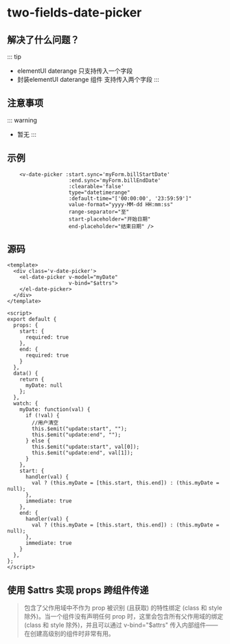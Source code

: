 # two-fields-date-picker

## 解决了什么问题？
::: tip
- elementUI daterange 只支持传入一个字段
- 封装elementUI daterange 组件 支持传入两个字段
:::

## 注意事项
::: warning 
- 暂无
:::

## 示例
```vue
    <v-date-picker :start.sync='myForm.billStartDate'
                    :end.sync='myForm.billEndDate'
                    :clearable='false'
                    type="datetimerange"
                    :default-time="['00:00:00', '23:59:59']"
                    value-format="yyyy-MM-dd HH:mm:ss"
                    range-separator="至"
                    start-placeholder="开始日期"
                    end-placeholder="结束日期" />
```


## 源码
``` vue
<template>
  <div class='v-date-picker'>
    <el-date-picker v-model="myDate"
                    v-bind="$attrs">
    </el-date-picker>
  </div>
</template>

<script>
export default {
  props: {
    start: {
      required: true
    },
    end: {
      required: true
    }
  },
  data() {
    return {
      myDate: null
    };
  },
  watch: {
    myDate: function(val) {
      if (!val) {
        //用户清空
        this.$emit("update:start", "");
        this.$emit("update:end", "");
      } else {
        this.$emit("update:start", val[0]);
        this.$emit("update:end", val[1]);
      }
    },
    start: {
      handler(val) {
        val ? (this.myDate = [this.start, this.end]) : (this.myDate = null);
      },
      immediate: true
    },
    end: {
      handler(val) {
        val ? (this.myDate = [this.start, this.end]) : (this.myDate = null);
      },
      immediate: true
    }
  },
};
</script>
```

##  使用 $attrs 实现 props 跨组件传递
>包含了父作用域中不作为 prop 被识别 (且获取) 的特性绑定 (class 和 style 除外)。当一个组件没有声明任何 prop 时，这里会包含所有父作用域的绑定 (class 和 style 除外)，并且可以通过 v-bind="$attrs" 传入内部组件——在创建高级别的组件时非常有用。

